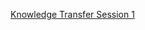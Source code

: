[Knowledge Transfer Session 1](https://esriis-my.sharepoint.com/personal/juli7742_esri_com/_layouts/15/stream.aspx?id=%2Fpersonal%2Fjuli7742%5Fesri%5Fcom%2FDocuments%2FRecordings%2FKnowledge%20Transfer%20Session%201%2D20250114%5F090836%2DMeeting%20Recording%201%2Emp4&nav=eyJyZWZlcnJhbEluZm8iOnsicmVmZXJyYWxBcHAiOiJTdHJlYW1XZWJBcHAiLCJyZWZlcnJhbFZpZXciOiJTaGFyZURpYWxvZy1MaW5rIiwicmVmZXJyYWxBcHBQbGF0Zm9ybSI6IldlYiIsInJlZmVycmFsTW9kZSI6InZpZXcifX0&referrer=StreamWebApp%2EWeb&referrerScenario=AddressBarCopied%2Eview%2E70d45334%2Dc5ce%2D4150%2Db744%2D4abc4e9f20dc&ga=1)
